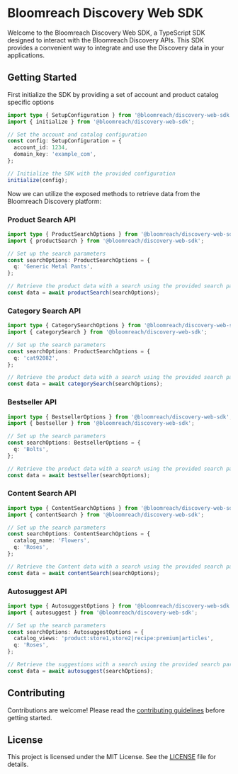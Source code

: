 # Bloomreach Discovery Web SDK

Welcome to the Bloomreach Discovery Web SDK, a TypeScript SDK designed to interact with the
Bloomreach Discovery APIs. This SDK provides a convenient way to integrate and use the Discovery
data in your applications.

## Getting Started

First initialize the SDK by providing a set of account and product catalog specific options

```typescript
import type { SetupConfiguration } from '@bloomreach/discovery-web-sdk';
import { initialize } from '@bloomreach/discovery-web-sdk';

// Set the account and catalog configuration
const config: SetupConfiguration = {
  account_id: 1234,
  domain_key: 'example_com',
};

// Initialize the SDK with the provided configuration
initialize(config);
```

Now we can utilize the exposed methods to retrieve data from the Bloomreach Discovery platform:

### Product Search API
```typescript
import type { ProductSearchOptions } from '@bloomreach/discovery-web-sdk';
import { productSearch } from '@bloomreach/discovery-web-sdk';

// Set up the search parameters
const searchOptions: ProductSearchOptions = {
  q: 'Generic Metal Pants',
};

// Retrieve the product data with a search using the provided search parameters
const data = await productSearch(searchOptions);
```

### Category Search API
```typescript
import type { CategorySearchOptions } from '@bloomreach/discovery-web-sdk';
import { categorySearch } from '@bloomreach/discovery-web-sdk';

// Set up the search parameters
const searchOptions: ProductSearchOptions = {
  q: 'cat92082',
};

// Retrieve the product data with a search using the provided search parameters
const data = await categorySearch(searchOptions);
```

### Bestseller API
```typescript
import type { BestsellerOptions } from '@bloomreach/discovery-web-sdk';
import { bestseller } from '@bloomreach/discovery-web-sdk';

// Set up the search parameters
const searchOptions: BestsellerOptions = {
  q: 'Bolts',
};

// Retrieve the product data with a search using the provided search parameters
const data = await bestseller(searchOptions);
```

### Content Search API
```typescript
import type { ContentSearchOptions } from '@bloomreach/discovery-web-sdk';
import { contentSearch } from '@bloomreach/discovery-web-sdk';

// Set up the search parameters
const searchOptions: ContentSearchOptions = {
  catalog_name: 'Flowers',
  q: 'Roses',
};

// Retrieve the Content data with a search using the provided search parameters
const data = await contentSearch(searchOptions);
```

### Autosuggest API
```typescript
import type { AutosuggestOptions } from '@bloomreach/discovery-web-sdk';
import { autosuggest } from '@bloomreach/discovery-web-sdk';

// Set up the search parameters
const searchOptions: AutosuggestOptions = {
  catalog_views: 'product:store1,store2|recipe:premium|articles',
  q: 'Roses',
};

// Retrieve the suggestions with a search using the provided search parameters
const data = await autosuggest(searchOptions);
```

## Contributing

Contributions are welcome! Please read the [contributing guidelines](CONTRIBUTING.md) before getting started.

## License

This project is licensed under the MIT License. See the [LICENSE](LICENSE) file for details.
